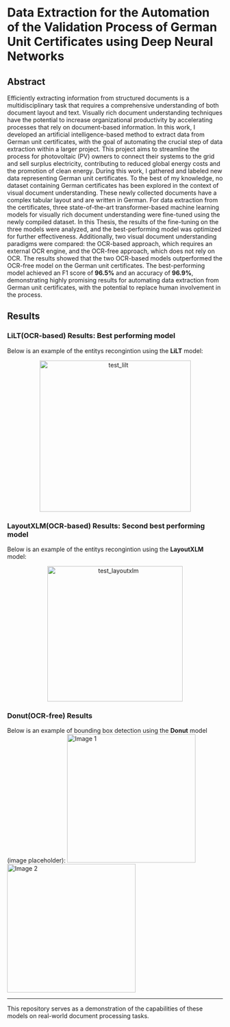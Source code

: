 
# Data Extraction for the Automation of the Validation Process of German Unit Certificates using Deep Neural Networks

## Abstract

Efficiently extracting information from structured documents is a multidisciplinary task that requires a comprehensive understanding of both document layout and text. Visually rich document understanding techniques have the potential to increase organizational productivity by accelerating processes that rely on document-based information. In this work, I developed an artificial intelligence-based method to extract data from German unit certificates, with the goal of automating the crucial step of data extraction within a larger project. This project aims to streamline the process for photovoltaic (PV) owners to connect their systems to the grid and sell surplus electricity, contributing to reduced global energy costs and the promotion of clean energy. During this work, I gathered and labeled new data representing German unit certificates. To the best of my knowledge, no dataset containing German certificates has been explored in the context of visual document understanding. These newly collected documents have a complex tabular layout and are written in German. For data extraction from the certificates, three state-of-the-art transformer-based machine learning models for visually rich document understanding were fine-tuned using the newly compiled dataset. In this Thesis, the results of the fine-tuning on the three models were analyzed, and the best-performing model was optimized for further effectiveness. Additionally, two visual document understanding paradigms were compared: the OCR-based approach, which requires an external OCR engine, and the OCR-free approach, which does not rely on OCR. The results showed that the two OCR-based models outperformed the OCR-free model on the German unit certificates. The best-performing model achieved an F1 score of **96.5%** and an accuracy of **96.9%**, demonstrating highly promising results for automating data extraction from German unit certificates, with the potential to replace human involvement in the process.



## Results
### LiLT(OCR-based) Results: Best performing model
Below is an example of the entitys recongintion using the **LiLT** model:
<p align="center">
<img width="353" alt="test_lilt" src="https://github.com/user-attachments/assets/ae1fffcc-a2e6-4968-84ac-0fc8dafd6991">
<br />

### LayoutXLM(OCR-based) Results: Second best performing model
Below is an example of the entitys recongintion using the **LayoutXLM** model:
<p align="center">
<img width="316" alt="test_layoutxlm" src="https://github.com/user-attachments/assets/3ecbbc18-44eb-4478-803e-e4094a61e91c">
<br />

### Donut(OCR-free) Results
Below is an example of bounding box detection using the **Donut** model (image placeholder):
<img src="link_to_image1" alt="Image 1" width="300"/> <img src="link_to_image2" alt="Image 2" width="300"/>

---
This repository serves as a demonstration of the capabilities of these models on real-world document processing tasks.
